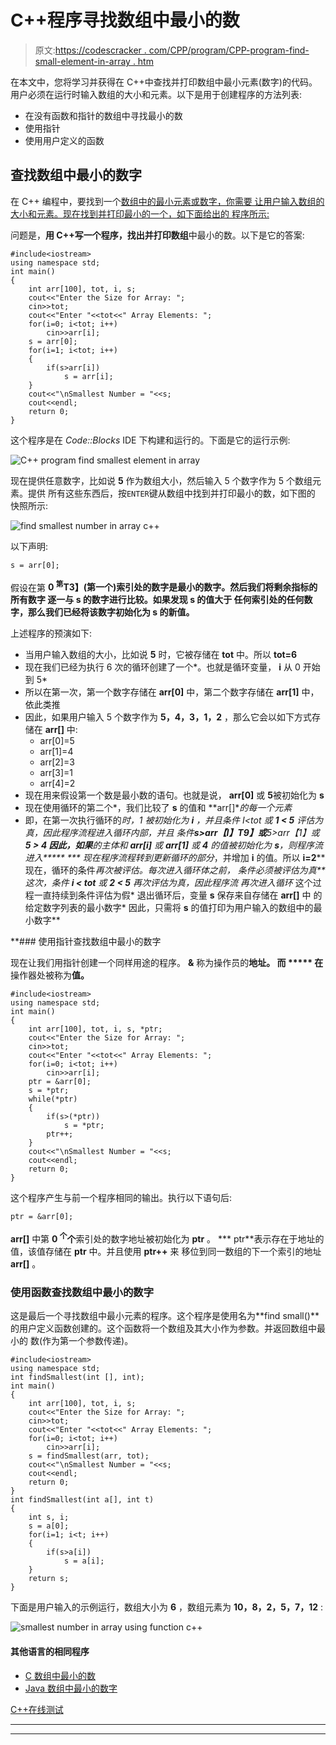 # C++程序寻找数组中最小的数

> 原文:[https://codescracker . com/CPP/program/CPP-program-find-small-element-in-array . htm](https://codescracker.com/cpp/program/cpp-program-find-smallest-element-in-array.htm)

在本文中，您将学习并获得在 C++中查找并打印数组中最小元素(数字)的代码。用户必须在运行时输入数组的大小和元素。以下是用于创建程序的方法列表:

*   在没有函数和指针的数组中寻找最小的数
*   使用指针
*   使用用户定义的函数

## 查找数组中最小的数字

在 C++ 编程中，要找到一个[数组中的最小元素或数字，你需要 让用户输入数组的大小和元素。现在找到并打印最小的一个，如下面给出的 程序所示:](/cpp/cpp-arrays.htm)

问题是，**用 C++写一个程序，找出并打印数组**中最小的数。以下是它的答案:

```
#include<iostream>
using namespace std;
int main()
{
    int arr[100], tot, i, s;
    cout<<"Enter the Size for Array: ";
    cin>>tot;
    cout<<"Enter "<<tot<<" Array Elements: ";
    for(i=0; i<tot; i++)
        cin>>arr[i];
    s = arr[0];
    for(i=1; i<tot; i++)
    {
        if(s>arr[i])
            s = arr[i];
    }
    cout<<"\nSmallest Number = "<<s;
    cout<<endl;
    return 0;
}
```

这个程序是在 *Code::Blocks* IDE 下构建和运行的。下面是它的运行示例:

![C++ program find smallest element in array](../Images/af22f08eff3e1d694a5015cca1cd4d8a.png)

现在提供任意数字，比如说 **5** 作为数组大小，然后输入 5 个数字作为 5 个数组元素。提供 所有这些东西后，按`ENTER`键从数组中找到并打印最小的数，如下图的 快照所示:

![find smallest number in array c++](../Images/7407f40e884535a3636b1605be926626.png)

以下声明:

```
s = arr[0];
```

假设在第 **0 <sup>第</sup>T3】(第一个)索引处的数字是最小的数字。然后我们将剩余指标的所有数字 逐一与 **s** 的数字进行比较。如果发现 **s** 的值大于 任何索引处的任何数字，那么我们已经将该数字初始化为 **s** 的新值。**

上述程序的预演如下:

*   当用户输入数组的大小，比如说 **5** 时，它被存储在 **tot** 中。所以 **tot=6**
*   现在我们已经为执行 6 次的循环创建了一个*。也就是循环变量， **i** 从 0 开始到 5*
*   所以在第一次，第一个数字存储在 **arr[0]** 中，第二个数字存储在 **arr[1]** 中，依此类推
*   因此，如果用户输入 5 个数字作为 **5，4，3，1，2** ，那么它会以如下方式存储在 **arr[]** 中:
    *   arr[0]=5
    *   arr[1]=4
    *   arr[2]=3
    *   arr[3]=1
    *   arr[4]=2
*   现在用来假设第一个数是最小数的语句。也就是说， **arr[0]** 或 **5**被初始化为 **s**
*   现在使用循环的第二个*，我们比较了 **s** 的值和 **arr[]**的每一个元素*
*   即，在第一次执行循环的*时，1 被初始化为 **i** ，并且条件 I<tot 或 **1 < 5** 评估为真，因此程序流程进入循环内部，并且 条件**s>arr【I】T9】或**5>arr【1】或 **5 > 4 因此，如果**的主体和 **arr[i]** 或 **arr[1]** 或 **4** 的值被初始化为 **s**，则程序流 进入*****
***   现在程序流程转到更新循环的部分*，并增加 **i** 的值。所以 **i=2****   现在，循环的条件*再次被评估。每次进入循环体之前， 条件必须被评估为真**   这次，条件 **i < tot** 或 **2 < 5** 再次评估为真，因此程序流 再次进入循环*   这个过程一直持续到条件评估为假*   退出循环后，变量 **s** 保存来自存储在 **arr[]** 中 的给定数字列表的最小数字*   因此，只需将 **s** 的值打印为用户输入的数组中的最小数字**

 **### 使用指针查找数组中最小的数字

现在让我们用指针创建一个同样用途的程序。 **&** 称为操作员的**地址。 而 ***** 在**操作器处被称为**值。**

```
#include<iostream>
using namespace std;
int main()
{
    int arr[100], tot, i, s, *ptr;
    cout<<"Enter the Size for Array: ";
    cin>>tot;
    cout<<"Enter "<<tot<<" Array Elements: ";
    for(i=0; i<tot; i++)
        cin>>arr[i];
    ptr = &arr[0];
    s = *ptr;
    while(*ptr)
    {
        if(s>(*ptr))
            s = *ptr;
        ptr++;
    }
    cout<<"\nSmallest Number = "<<s;
    cout<<endl;
    return 0;
}
```

这个程序产生与前一个程序相同的输出。执行以下语句后:

```
ptr = &arr[0];
```

**arr[]** 中第 **0 <sup>个</sup>个**索引处的数字地址被初始化为 **ptr** 。 *** ptr**表示存在于地址的值，该值存储在 **ptr** 中。并且使用 **ptr++** 来 移位到同一数组的下一个索引的地址 **arr[]** 。

### 使用函数查找数组中最小的数字

这是最后一个寻找数组中最小元素的程序。这个程序是使用名为**find small()**的用户定义函数创建的。这个函数将一个数组及其大小作为参数。并返回数组中最小的 数(作为第一个参数传递)。

```
#include<iostream>
using namespace std;
int findSmallest(int [], int);
int main()
{
    int arr[100], tot, i, s;
    cout<<"Enter the Size for Array: ";
    cin>>tot;
    cout<<"Enter "<<tot<<" Array Elements: ";
    for(i=0; i<tot; i++)
        cin>>arr[i];
    s = findSmallest(arr, tot);
    cout<<"\nSmallest Number = "<<s;
    cout<<endl;
    return 0;
}
int findSmallest(int a[], int t)
{
    int s, i;
    s = a[0];
    for(i=1; i<t; i++)
    {
        if(s>a[i])
            s = a[i];
    }
    return s;
}
```

下面是用户输入的示例运行，数组大小为 **6** ，数组元素为 **10，8，2，5，7，12** :

![smallest number in array using function c++](../Images/1386e729be463ddf7c96bb8c7366688e.png)

#### 其他语言的相同程序

*   [C 数组中最小的数](/c/program/c-program-find-smallest-element-in-array.htm)
*   [Java 数组中最小的数字](/java/program/java-program-find-smallest-element-in-array.htm)

[C++在线测试](/exam/showtest.php?subid=3)

* * *

* * ***